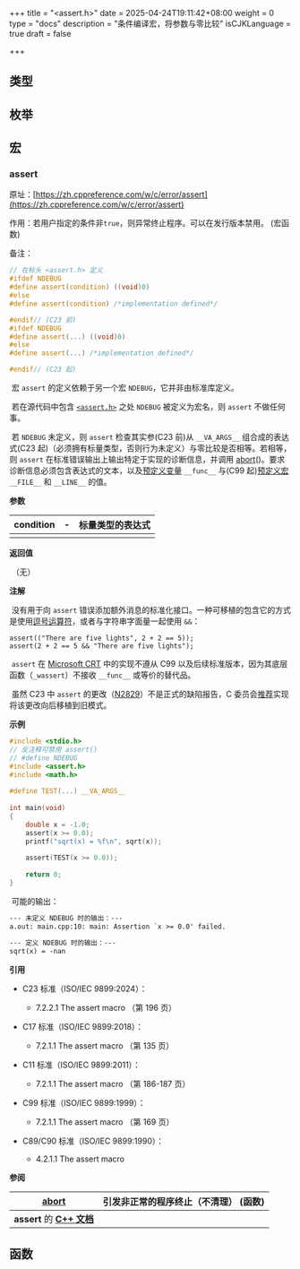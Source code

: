 
+++
title = "<assert.h>"
date = 2025-04-24T19:11:42+08:00
weight = 0
type = "docs"
description = "条件编译宏，将参数与零比较"
isCJKLanguage = true
draft = false

+++

## 类型




## 枚举




## 宏



### assert

原址：[https://zh.cppreference.com/w/c/error/assert](https://zh.cppreference.com/w/c/error/assert)

作用：若用户指定的条件非`true`，则异常终止程序。可以在发行版本禁用。  (宏函数)

备注：
```c
// 在标头 <assert.h> 定义
#ifdef NDEBUG
#define assert(condition) ((void)0)
#else
#define assert(condition) /*implementation defined*/

#endif// (C23 前)
#ifdef NDEBUG
#define assert(...) ((void)0)
#else
#define assert(...) /*implementation defined*/

#endif// (C23 起)
```

​	宏 `assert` 的定义依赖于另一个宏 `NDEBUG`，它并非由标准库定义。

​	若在源代码中包含 [`<assert.h>`](https://zh.cppreference.com/w/c/header/assert) 之处 `NDEBUG` 被定义为宏名，则 `assert` 不做任何事。

​	若 `NDEBUG` 未定义，则 `assert` 检查其实参(C23 前)从 `__VA_ARGS__` 组合成的表达式(C23 起)（必须拥有标量类型，否则行为未定义）与零比较是否相等。若相等，则 `assert` 在标准错误输出上输出特定于实现的诊断信息，并调用 [abort](http://zh.cppreference.com/w/c/program/abort)()。要求诊断信息必须包含表达式的文本，以及[预定义变量](https://zh.cppreference.com/w/c/language/function_definition) `__func__` 与(C99 起)[预定义宏](https://zh.cppreference.com/w/c/preprocessor/replace) `__FILE__` 和 `__LINE__` 的值。

**参数**

| condition | -    | 标量类型的表达式 |
| --------- | ---- | ---------------- |
|           |      |                  |

**返回值**

​	（无）

**注解**

​	没有用于向 `assert` 错误添加额外消息的标准化接口。一种可移植的包含它的方式是使用[逗号运算符](https://zh.cppreference.com/w/c/language/operator_other#.E9.80.97.E5.8F.B7.E8.BF.90.E7.AE.97.E7.AC.A6)，或者与字符串字面量一起使用 `&&`：

```
assert(("There are five lights", 2 + 2 == 5));
assert(2 + 2 == 5 && "There are five lights");
```

​	`assert` 在 [Microsoft CRT](https://learn.microsoft.com/en-us/cpp/c-runtime-library/reference/assert-macro-assert-wassert) 中的实现不遵从 C99 以及后续标准版本，因为其底层函数（`_wassert`）不接收 `__func__` 或等价的替代品。

​	虽然 C23 中 `assert` 的更改（[N2829](https://open-std.org/JTC1/SC22/WG14/www/docs/n2829.htm)）不是正式的缺陷报告，C 委员会[推荐](https://www.open-std.org/jtc1/sc22/wg14/www/previous.html)实现将该更改向后移植到旧模式。

**示例**

```c
#include <stdio.h>
// 反注释可禁用 assert()
// #define NDEBUG
#include <assert.h>
#include <math.h>
 
#define TEST(...) __VA_ARGS__
 
int main(void)
{
    double x = -1.0;
    assert(x >= 0.0);
    printf("sqrt(x) = %f\n", sqrt(x));
 
    assert(TEST(x >= 0.0));
 
    return 0;
}
```

​	可能的输出：

```txt
--- 未定义 NDEBUG 时的输出：---
a.out: main.cpp:10: main: Assertion `x >= 0.0' failed.
 
--- 定义 NDEBUG 时的输出：---
sqrt(x) = -nan
```

**引用**

- C23 标准（ISO/IEC 9899:2024）：

  - 7.2.2.1 The assert macro （第 196 页）

- C17 标准（ISO/IEC 9899:2018）：

  - 7.2.1.1 The assert macro （第 135 页）

- C11 标准（ISO/IEC 9899:2011）：

  - 7.2.1.1 The assert macro （第 186-187 页）

- C99 标准（ISO/IEC 9899:1999）：

  - 7.2.1.1 The assert macro （第 169 页）

- C89/C90 标准（ISO/IEC 9899:1990）：

  - 4.2.1.1 The assert macro

**参阅**

| [abort<br />](https://zh.cppreference.com/w/c/program/abort) | 引发非正常的程序终止（不清理） (函数) |
| ------------------------------------------------------------ | ------------------------------------- |
| **assert** 的 **[C++ 文档](https://zh.cppreference.com/w/cpp/error/assert)** |                                       |






## 函数




